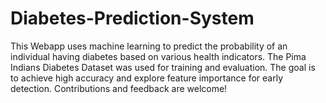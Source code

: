 # Diabetes-Prediction-System
This Webapp uses machine learning to predict the probability of an individual having diabetes based on various health indicators.  The Pima Indians Diabetes Dataset was used for training and evaluation.  The goal is to achieve high accuracy and explore feature importance for early detection. Contributions and feedback are welcome!
